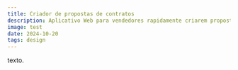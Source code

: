 ```yaml
---
title: Criador de propostas de contratos
description: Aplicativo Web para vendedores rapidamente criarem propostas visualmente atraentes em instantes.
image: test
date: 2024-10-20
tags: design
---
```


texto.
